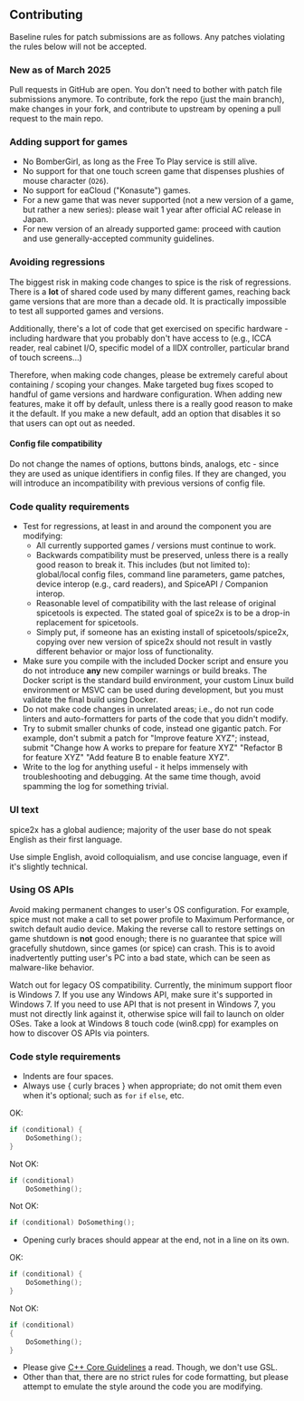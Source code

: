 ## Contributing
Baseline rules for patch submissions are as follows. Any patches violating the rules below will not be accepted.

### New as of March 2025
Pull requests in GitHub are open. You don't need to bother with patch file submissions anymore. To contribute, fork the repo (just the main branch), make changes in your fork, and contribute to upstream by opening a pull request to the main repo.

### Adding support for games

* No BomberGirl, as long as the Free To Play service is still alive.
* No support for that one touch screen game that dispenses plushies of mouse character (`O26`).
* No support for eaCloud ("Konasute") games.
* For a new game that was never supported (not a new version of a game, but rather a new series): please wait 1 year after official AC release in Japan.
* For new version of an already supported game: proceed with caution and use generally-accepted community guidelines.

### Avoiding regressions

The biggest risk in making code changes to spice is the risk of regressions. There is a **lot** of shared code used by many different games, reaching back game versions that are more than a decade old. It is practically impossible to test all supported games and versions.

Additionally, there's a lot of code that get exercised on specific hardware - including hardware that you probably don't have access to (e.g., ICCA reader, real cabinet I/O, specific model of a IIDX controller, particular brand of touch screens...)

Therefore, when making code changes, please be extremely careful about containing / scoping your changes. Make targeted bug fixes scoped to handful of game versions and hardware configuration. When adding new features, make it off by default, unless there is a really good reason to make it the default. If you make a new default, add an option that disables it so that users can opt out as needed.

#### Config file compatibility

Do not change the names of options, buttons binds, analogs, etc - since they are used as unique identifiers in config files. If they are changed, you will introduce an incompatibility with previous versions of config file.

### Code quality requirements

* Test for regressions, at least in and around the component you are modifying:
  * All currently supported games / versions must continue to work.
  * Backwards compatibility must be preserved, unless there is a really good reason to break it. This includes (but not limited to): global/local config files, command line parameters, game patches, device interop (e.g., card readers), and SpiceAPI / Companion interop.
  * Reasonable level of compatibility with the last release of original spicetools is expected. The stated goal of spice2x is to be a drop-in replacement for spicetools.
  * Simply put, if someone has an existing install of spicetools/spice2x, copying over new version of spice2x should not result in vastly different behavior or major loss of functionality.
* Make sure you compile with the included Docker script and ensure you do not introduce **any** new compiler warnings or build breaks. The Docker script is the standard build environment, your custom Linux build environment or MSVC can be used during development, but you must validate the final build using Docker.
* Do not make code changes in unrelated areas; i.e., do not run code linters and auto-formatters for parts of the code that you didn't modify.
* Try to submit smaller chunks of code, instead one gigantic patch. For example, don't submit a patch for "Improve feature XYZ"; instead, submit "Change how A works to prepare for feature XYZ" "Refactor B for feature XYZ" "Add feature B to enable feature XYZ".
* Write to the log for anything useful - it helps immensely with troubleshooting and debugging. At the same time though, avoid spamming the log for something trivial.

### UI text
spice2x has a global audience; majority of the user base do not speak English as their first language.

Use simple English, avoid colloquialism, and use concise language, even if it's slightly technical.

### Using OS APIs

Avoid making permanent changes to user's OS configuration. For example, spice must not make a call to set power profile to Maximum Performance, or switch default audio device. Making the reverse call to restore settings on game shutdown is **not** good enough; there is no guarantee that spice will gracefully shutdown, since games (or spice) can crash. This is to avoid inadvertently putting user's PC into a bad state, which can be seen as malware-like behavior.

Watch out for legacy OS compatibility. Currently, the minimum support floor is Windows 7. If you use any Windows API, make sure it's supported in Windows 7. If you need to use API that is not present in Windows 7, you must not directly link against it, otherwise spice will fail to launch on older OSes. Take a look at Windows 8 touch code (win8.cpp) for examples on how to discover OS APIs via pointers.

### Code style requirements
* Indents are four spaces.
* Always use \{ curly braces \} when appropriate; do not omit them even when it's optional; such as `for` `if` `else`, etc.

OK:
```c
if (conditional) {
    DoSomething();
}
```

Not OK:
```c
if (conditional)
    DoSomething();
```

Not OK:
```c
if (conditional) DoSomething();
```

* Opening curly braces should appear at the end, not in a line on its own.

OK:
```c
if (conditional) {
    DoSomething();
}
```

Not OK:
```c
if (conditional)
{
    DoSomething();
}
```

* Please give [C++ Core Guidelines](https://isocpp.github.io/CppCoreGuidelines/CppCoreGuidelines) a read. Though, we don't use GSL.
* Other than that, there are no strict rules for code formatting, but please attempt to emulate the style around the code you are modifying.
